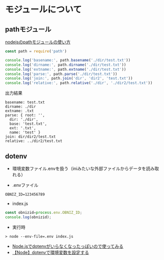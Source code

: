 # モジュールについて

## pathモジュール

[nodejsのpathモジュールの使い方](https://qiita.com/oblivion/items/e9677ef4ca38643aaa14)

``` javascript
const path = require('path')

console.log('basename:', path.basename('./dir/test.txt'))
console.log('dirname:', path.dirname('./dir/test.txt'))
console.log('extname:', path.extname('./dir/test.txt'))
console.log('parse:', path.parse('./dir/test.txt'))
console.log('join:', path.join('dir', 'dir2', 'test.txt'))
console.log('relative:', path.relative('./dir', './dir2/test.txt'))
```

出力結果

``` text
basename: test.txt
dirname: ./dir
extname: .txt
parse: { root: '',
  dir: './dir',
  base: 'test.txt',
  ext: '.txt',
  name: 'test' }
join: dir/dir2/test.txt
relative: ../dir2/test.txt
```

## dotenv

- 環境変数ファイル.envを扱う（iniみたいな外部ファイルからデータを読み取れる）

- .envファイル
``` text
OBNIZ_ID=123456789
```

- index.js
``` js
const obnizid=process.env.OBNIZ_ID;
console.log(obnizid);
```

- 実行時
```
> node --env-file=.env index.js
```

- [Node.jsでdotenvがいらなくなったっぽいので使ってみる](https://qiita.com/n0bisuke/items/c9f8cc3b7ddd419fcf1e)
- [【Node】dotenvで環境変数を設定する](https://qiita.com/ozaki25/items/3e2cf94f29bd0edc1979)